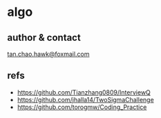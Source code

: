 algo
====

author & contact
---
tan.chao.hawk@foxmail.com

refs
---
+ https://github.com/Tianzhang0809/InterviewQ
+ https://github.com/jhalla14/TwoSigmaChallenge
+ https://github.com/torogmw/Coding_Practice
